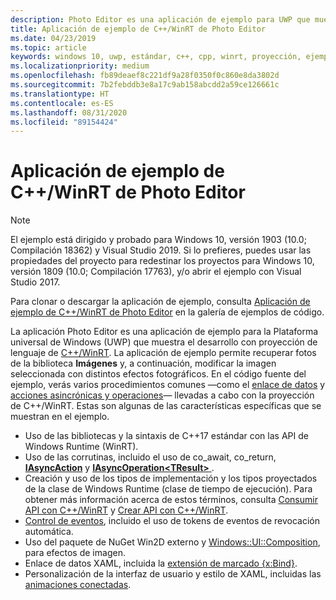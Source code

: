 ```yaml
---
description: Photo Editor es una aplicación de ejemplo para UWP que muestra el desarrollo con la proyección de lenguaje de C++/WinRT. La aplicación de ejemplo permite recuperar fotos de la biblioteca Imágenes y, después, editar la imagen seleccionada con distintos efectos fotográficos.
title: Aplicación de ejemplo de C++/WinRT de Photo Editor
ms.date: 04/23/2019
ms.topic: article
keywords: windows 10, uwp, estándar, c++, cpp, winrt, proyección, ejemplo, aplicación, foto, editor
ms.localizationpriority: medium
ms.openlocfilehash: fb89deaef8c221df9a28f0350f0c860e8da3802d
ms.sourcegitcommit: 7b2febddb3e8a17c9ab158abcdd2a59ce126661c
ms.translationtype: HT
ms.contentlocale: es-ES
ms.lasthandoff: 08/31/2020
ms.locfileid: "89154424"
---
```

# <a name="photo-editor-cwinrt-sample-application"></a>Aplicación de ejemplo de C++/WinRT de Photo Editor

> [!NOTE]
> El ejemplo está dirigido y probado para Windows 10, versión 1903 (10.0; Compilación 18362) y Visual Studio 2019. Si lo prefieres, puedes usar las propiedades del proyecto para redestinar los proyectos para Windows 10, versión 1809 (10.0; Compilación 17763), y/o abrir el ejemplo con Visual Studio 2017.

Para clonar o descargar la aplicación de ejemplo, consulta [Aplicación de ejemplo de C++/WinRT de Photo Editor](/samples/microsoft/windows-appsample-photo-editor/photo-editor-cwinrt-sample-application/) en la galería de ejemplos de código.

La aplicación Photo Editor es una aplicación de ejemplo para la Plataforma universal de Windows (UWP) que muestra el desarrollo con proyección de lenguaje de [C++/WinRT](intro-to-using-cpp-with-winrt.md). La aplicación de ejemplo permite recuperar fotos de la biblioteca **Imágenes** y, a continuación, modificar la imagen seleccionada con distintos efectos fotográficos. En el código fuente del ejemplo, verás varios procedimientos comunes &mdash;como el [enlace de datos](binding-property.md) y [acciones asincrónicas y operaciones](concurrency.md)&mdash; llevadas a cabo con la proyección de C++/WinRT. Estas son algunas de las características específicas que se muestran en el ejemplo.

- Uso de las bibliotecas y la sintaxis de C++17 estándar con las API de Windows Runtime (WinRT).
- Uso de las corrutinas, incluido el uso de co_await, co_return, [**IAsyncAction**](/uwp/api/windows.foundation.iasyncaction) y [**IAsyncOperation&lt;TResult&gt;** ](/uwp/api/windows.foundation.iasyncoperation-1).
- Creación y uso de los tipos de implementación y los tipos proyectados de la clase de Windows Runtime (clase de tiempo de ejecución). Para obtener más información acerca de estos términos, consulta [Consumir API con C++/WinRT](consume-apis.md) y [Crear API con C++/WinRT](author-apis.md).
- [Control de eventos](handle-events.md), incluido el uso de tokens de eventos de revocación automática.
- Uso del paquete de NuGet Win2D externo y [Windows::UI::Composition](/uwp/api/windows.ui.composition), para efectos de imagen.
- Enlace de datos XAML, incluida la [extensión de marcado {x:Bind}](../xaml-platform/x-bind-markup-extension.md).
- Personalización de la interfaz de usuario y estilo de XAML, incluidas las [animaciones conectadas](../design/motion/connected-animation.md).